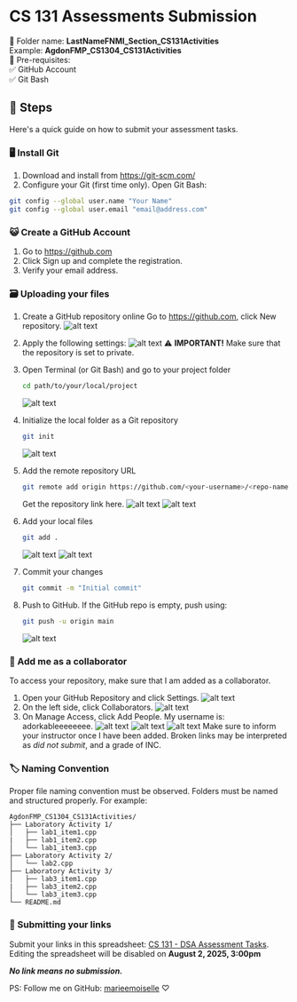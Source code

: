 # CS 131 Assessments Submission
📂 Folder name: **LastNameFNMI_Section_CS131Activities**
<br>Example: **AgdonFMP_CS1304_CS131Activities**
<br>
💼 Pre-requisites:
<br>
✅ GitHub Account<br>
✅ Git Bash

## 🤔 Steps
Here's a quick guide on how to submit your assessment tasks.

### 🖥️ Install Git
1. Download and install from https://git-scm.com/
2. Configure your Git (first time only). Open Git Bash:
```bash
git config --global user.name "Your Name"
git config --global user.email "email@address.com"
```

### 😺 Create a GitHub Account
1. Go to https://github.com
2. Click Sign up and complete the registration.
3. Verify your email address.

### 🗃️ Uploading your files
1. Create a GitHub repository online
Go to https://github.com, click New repository.
![alt text](images/01_new_repo.png)

2. Apply the following settings:
![alt text](images/02_apply_settings.png)
⚠️ **IMPORTANT!** Make sure that the repository is set to private.

3. Open Terminal (or Git Bash) and go to your project folder
    ```bash
    cd path/to/your/local/project
    ```
    ![alt text](images/03_open_git.png)

4. Initialize the local folder as a Git repository
    ```bash
    git init
    ```
    ![alt text](images/04_initialize_repo.png)

5. Add the remote repository URL
    ```bash
    git remote add origin https://github.com/<your-username>/<repo-name>.git
    ```
    Get the repository link here.
    ![alt text](images/05_get_link.png)
    ![alt text](images/05_paste_link.png)

6. Add your local files
    ```bash
    git add .
    ```
    ![alt text](images/06_add_localfile.png)
    ![alt text](images/06_addlocalfile_2.png)

7. Commit your changes
    ```bash
    git commit -m "Initial commit"
    ```

8. Push to GitHub. If the GitHub repo is empty, push using:
    ```bash
    git push -u origin main
    ```
    ![alt text](images/08_steps6to8.png)

### 💞 Add me as a collaborator
To access your repository, make sure that I am added as a collaborator.
1. Open your GitHub Repository and click Settings.
    ![alt text](images/09_settings.png)
2. On the left side, click Collaborators.
    ![alt text](images/10_collaborators.png)
3. On Manage Access, click Add People. My username is: adorkableeeeeeee.
    ![alt text](images/11_manage_access1.png)
    ![alt text](images/11_manage_access2.png)
    ![alt text](images/11_manage_access3.png)
    Make sure to inform your instructor once I have been added. Broken links may be interpreted as *did not submit*, and a grade of INC.

### 🏷️ Naming Convention
Proper file naming convention must be observed. Folders must be named and structured properly. For example:
```
AgdonFMP_CS1304_CS131Activities/
├── Laboratory Activity 1/
│   ├── lab1_item1.cpp
|   ├── lab1_item2.cpp
│   └── lab1_item3.cpp
├── Laboratory Activity 2/
│   └── lab2.cpp
├── Laboratory Activity 3/
│   ├── lab3_item1.cpp
|   ├── lab3_item2.cpp
│   └── lab3_item3.cpp
└── README.md
```

### 💌 Submitting your links
Submit your links in this spreadsheet: [CS 131 - DSA Assessment Tasks](https://docs.google.com/spreadsheets/d/1GQvt-WVL9J6XRgwtogSUmxlcWvufSozOAB-nedM1MHg/edit?usp=sharing). Editing the spreadsheet will be disabled on **August 2, 2025, 3:00pm** 

***No link means no submission.***

PS: Follow me on GitHub: [marieemoiselle](https://github.com/marieemoiselle) ♡